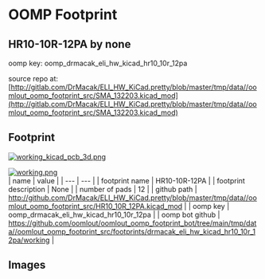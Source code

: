 # OOMP Footprint  
## HR10-10R-12PA  by none  
  
oomp key: oomp_drmacak_eli_hw_kicad_hr10_10r_12pa  
  
source repo at: [http://gitlab.com/DrMacak/ELI_HW_KiCad.pretty/blob/master/tmp/data//oomlout_oomp_footprint_src/SMA_132203.kicad_mod](http://gitlab.com/DrMacak/ELI_HW_KiCad.pretty/blob/master/tmp/data//oomlout_oomp_footprint_src/SMA_132203.kicad_mod)  
## Footprint  
  
[![working_kicad_pcb_3d.png](working_kicad_pcb_3d_600.png)](working_kicad_pcb_3d.png)  
  
[![working.png](working_600.png)](working.png)  
| name | value | 
| --- | --- | 
| footprint name | HR10-10R-12PA | 
| footprint description | None | 
| number of pads | 12 | 
| github path | http://github.com/DrMacak/ELI_HW_KiCad.pretty/blob/master/tmp/data//oomlout_oomp_footprint_src/HR10_10R_12PA.kicad_mod | 
| oomp key | oomp_drmacak_eli_hw_kicad_hr10_10r_12pa | 
| oomp bot github | https://github.com/oomlout/oomlout_oomp_footprint_bot/tree/main/tmp/data//oomlout_oomp_footprint_src/footprints/drmacak_eli_hw_kicad_hr10_10r_12pa/working | 
## Images  

